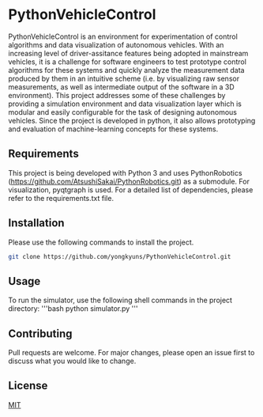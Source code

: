 # PythonVehicleControl

PythonVehicleControl is an environment for experimentation of control algorithms and data visualization of autonomous vehicles. With an increasing level of driver-assitance features being adopted in mainstream vehicles, it is a challenge for software engineers to test prototype control algorithms for these systems and quickly analyze the measurement data produced by them in an intuitive scheme (i.e. by visualizing raw sensor measurements,
as well as intermediate output of the software in a 3D environment). This project addresses some of these challenges by providing a simulation environment and data visualization layer which is modular and easily configurable for the task of designing autonomous vehicles. Since the project is developed in python, it also allows prototyping and evaluation of machine-learning concepts for these systems.

## Requirements
This project is being developed with Python 3 and uses PythonRobotics (https://github.com/AtsushiSakai/PythonRobotics.git) as a submodule. For visualization, pyqtgraph is used. For a detailed list of dependencies, please refer to the requirements.txt file.

## Installation
Please use the following commands to install the project.
```bash
git clone https://github.com/yongkyuns/PythonVehicleControl.git
```

## Usage
To run the simulator, use the following shell commands in the project directory:
'''bash
python simulator.py
'''

## Contributing
Pull requests are welcome. For major changes, please open an issue first to discuss what you would like to change.

## License
[MIT](https://choosealicense.com/licenses/mit/)